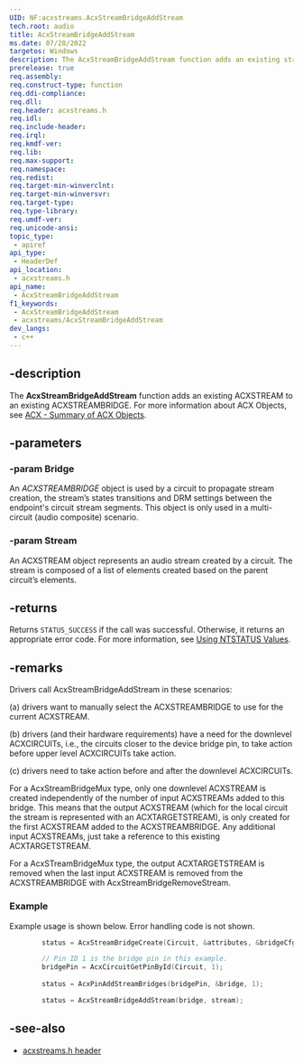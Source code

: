 ```yaml
---
UID: NF:acxstreams.AcxStreamBridgeAddStream
tech.root: audio
title: AcxStreamBridgeAddStream
ms.date: 07/28/2022
targetos: Windows
description: The AcxStreamBridgeAddStream function adds an existing stream to an existing bridge. This function is located in the acxstream header.
prerelease: true
req.assembly: 
req.construct-type: function
req.ddi-compliance: 
req.dll: 
req.header: acxstreams.h
req.idl: 
req.include-header: 
req.irql: 
req.kmdf-ver: 
req.lib: 
req.max-support: 
req.namespace: 
req.redist: 
req.target-min-winverclnt: 
req.target-min-winversvr: 
req.target-type: 
req.type-library: 
req.umdf-ver: 
req.unicode-ansi: 
topic_type:
 - apiref
api_type:
 - HeaderDef 
api_location:
 - acxstreams.h
api_name:
 - AcxStreamBridgeAddStream
f1_keywords:
 - AcxStreamBridgeAddStream
 - acxstreams/AcxStreamBridgeAddStream
dev_langs:
 - c++
---
```


## -description

The **AcxStreamBridgeAddStream** function adds an existing ACXSTREAM to an existing ACXSTREAMBRIDGE.  For more information about ACX Objects, see [ACX - Summary of ACX Objects](/windows-hardware/drivers/audio/acx-summary-of-objects).

## -parameters

### -param Bridge

An *ACXSTREAMBRIDGE* object is used by a circuit to propagate stream creation, the stream’s states transitions and DRM settings between the endpoint's circuit stream segments. This object is only used in a multi-circuit (audio composite) scenario. 

### -param Stream

An ACXSTREAM object represents an audio stream created by a circuit. The stream is composed of a list of elements created based on the parent circuit’s elements.

## -returns

Returns `STATUS_SUCCESS` if the call was successful. Otherwise, it returns an appropriate error code. For more information, see [Using NTSTATUS Values](/windows-hardware/drivers/kernel/using-ntstatus-values).

## -remarks

Drivers call AcxStreamBridgeAddStream in these scenarios:

(a) drivers want to manually select the ACXSTREAMBRIDGE to use for the current ACXSTREAM. 

(b) drivers (and their hardware requirements) have a need for the downlevel ACXCIRCUITs, i.e., the circuits closer to the device bridge pin, to take action before upper level ACXCIRCUITs take action.

(c) drivers need to take action before and after the downlevel ACXCIRCUITs.

For a AcxStreamBridgeMux type, only one downlevel ACXSTREAM is created independently of the number of input ACXSTREAMs added to this bridge. This means that the output ACXSTREAM (which for the local circuit the stream is represented with an ACXTARGETSTREAM), is only created for the first ACXSTREAM added to the ACXSTREAMBRIDGE. Any additional input ACXSTREAMs, just take a reference to this existing ACXTARGETSTREAM.

For a AcxSTreamBridgeMux type, the output ACXTARGETSTREAM is removed when the last input ACXSTREAM is removed from the ACXSTREAMBRIDGE with AcxStreamBridgeRemoveStream.

### Example

Example usage is shown below. Error handling code is not shown.

```cpp
        status = AcxStreamBridgeCreate(Circuit, &attributes, &bridgeCfg, &bridge);

        // Pin ID 1 is the bridge pin in this example.
        bridgePin = AcxCircuitGetPinById(Circuit, 1);
        
        status = AcxPinAddStreamBridges(bridgePin, &bridge, 1);

        status = AcxStreamBridgeAddStream(bridge, stream);
```

## -see-also

- [acxstreams.h header](index.md)
